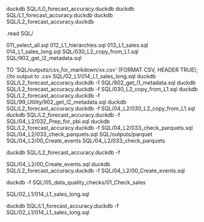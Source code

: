 duckdb SQL/L0_forecast_accuracy.duckdb
duckdb SQL/L1_forecast_accuracy.duckdb
duckdb SQL/L2_forecast_accuracy.duckdb

.read SQL/

011_select_all.sql
012_L1_hierarchies.sql
013_L1_sales.sql
014_L1_sales_long.sql
SQL/030_L2_copy_from_L1.sql
SQL/902_get_l2_metadata.sql

TO 'SQL/outputs/csv_for_markdown/xx.csv' (FORMAT CSV, HEADER TRUE); //to output to .csv
SQL/02_L1/014_L1_sales_long.sql
duckdb SQL/L2_forecast_accuracy.duckdb -f SQL/902_get_l1_metadata.sql
duckdb SQL/L2_forecast_accuracy.duckdb -f SQL/030_L2_copy_from_L1.sql
duckdb SQL/L2_forecast_accuracy.duckdb -f SQL/99_Utility/902_get_l2_metadata.sql
duckdb SQL/L2_forecast_accuracy.duckdb -f SQL/04_L2/030_L2_copy_from_L1.sql
duckdb SQL/L2_forecast_accuracy.duckdb -f SQL/04_L2/032_Prep_for_pbi.sql
duckdb SQL/L2_forecast_accuracy.duckdb -f SQL/04_L2/033_check_parquets.sql
SQL/04_L2/033_check_parquets.sql
SQL/outputs/parquet
SQL/04_L2/00_Create_events
SQL/04_L2/033_check_parquets

duckdb SQL/L2_forecast_accuracy.duckdb -f

SQL/04_L2/00_Create_events.sql
duckdb SQL/L2_forecast_accuracy.duckdb -f SQL/04_L2/00_Create_events.sql

duckdb -f SQL/05_data_quality_checks/01_Check_sales

SQL/02_L1/014_L1_sales_long.sql

duckdb SQL/L1_forecast_accuracy.duckdb -f SQL/02_L1/014_L1_sales_long.sql